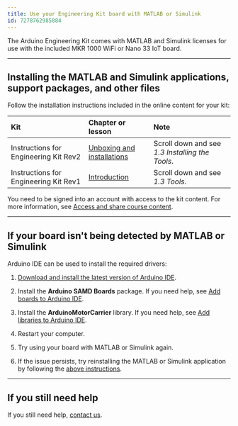 ```yaml
---
title: Use your Engineering Kit board with MATLAB or Simulink
id: 7278762985884
---
```


The Arduino Engineering Kit comes with MATLAB and Simulink licenses for use with the included MKR 1000 WiFi or Nano 33 IoT board.

---

<a id="install"></a>

<!-- markdownlint-disable HC001 -->
## Installing the MATLAB and Simulink applications, support packages, and other files
<!-- markdownlint-enable HC001 -->

Follow the installation instructions included in the online content for your kit:

| Kit                                   | Chapter or lesson                                                                                                             | Note                                            |
|:--------------------------------------|:------------------------------------------------------------------------------------------------------------------------------|:------------------------------------------------|
| Instructions for Engineering Kit Rev2 | [Unboxing and installations](https://engineeringkit.arduino.cc/aekr2/module/engineering/lesson/01-unboxing-and-installations) | Scroll down and see _1.3 Installing the Tools_. |
| Instructions for Engineering Kit Rev1 | [Introduction](https://aek.arduino.cc/chapter/introduction)                                                                   | Scroll down and see _1.3 Tools_.                |

You need to be signed into an account with access to the kit content. For more information, see [Access and share course content](https://support.arduino.cc/hc/en-us/articles/360021587259-Access-and-share-course-content).

---

## If your board isn't being detected by MATLAB or Simulink

Arduino IDE can be used to install the required drivers:

1. [Download and install the latest version of Arduino IDE](https://support.arduino.cc/hc/en-us/articles/360019833020).

2. Install the **Arduino SAMD Boards** package. If you need help, see [Add boards to Arduino IDE](https://support.arduino.cc/hc/en-us/articles/360016119519-Add-boards-to-Arduino-IDE).

3. Install the **ArduinoMotorCarrier** library. If you need help, see [Add libraries to Arduino IDE](https://support.arduino.cc/hc/en-us/articles/5145457742236-Add-libraries-to-Arduino-IDE).

4. Restart your computer.

5. Try using your board with MATLAB or Simulink again.

6. If the issue persists, try reinstalling the MATLAB or Simulink application by following the [above instructions](#install).

---

## If you still need help

If you still need help, [contact us](https://www.arduino.cc/en/contact-us/).
